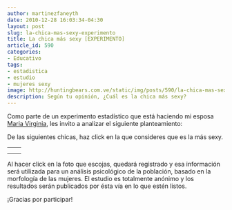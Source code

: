 ```yaml
---
author: martinezfaneyth
date: 2010-12-28 16:03:34-04:30
layout: post
slug: la-chica-mas-sexy-experimento
title: La chica más sexy [EXPERIMENTO]
article_id: 590
categories:
- Educativo
tags:
- estadistica
- estudio
- mujeres sexy
image: http://huntingbears.com.ve/static/img/posts/590/la-chica-mas-sexy-experimento__1.jpg
description: Según tu opinión, ¿Cuál es la chica más sexy?
---
```


Como parte de un experimento estadístico que está haciendo mi esposa [Maria Virginia](http://twitter.com/MujerMaryvilla), les invito a analizar el siguiente planteamiento:

De las siguientes chicas, haz click en la que consideres que es la más sexy.

|||
|---|---|
|<span class="figure figure-100" data-figure-src="http://huntingbears.com.ve/static/img/posts/590/la-chica-mas-sexy-experimento__2.jpg" data-figure-href="http://goo.gl/2I0Cj"></span>|<span class="figure figure-100" data-figure-src="http://huntingbears.com.ve/static/img/posts/590/la-chica-mas-sexy-experimento__3.jpg" data-figure-href="http://bit.ly/4E3E0G"></span>|
|<span class="figure figure-100" data-figure-src="http://huntingbears.com.ve/static/img/posts/590/la-chica-mas-sexy-experimento__4.jpg" data-figure-href="http://is.gd/0fpNxE"></span>|<span class="figure figure-100" data-figure-src="http://huntingbears.com.ve/static/img/posts/590/la-chica-mas-sexy-experimento__1.jpg" data-figure-href="http://tinyurl.com/6jxrp5"></span>|

Al hacer click en la foto que escojas, quedará registrado y esa información será utilizada para un análisis psicológico de la población, basado en la morfología de las mujeres. El estudio es totalmente anónimo y los resultados serán publicados por ésta vía en lo que estén listos.

¡Gracias por participar!
